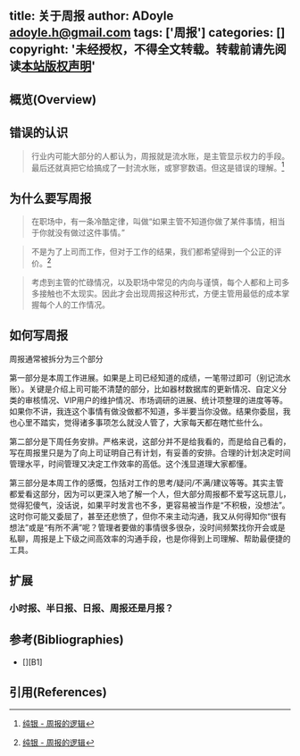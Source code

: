 title: 关于周报
author: ADoyle <adoyle.h@gmail.com>
tags: ['周报']
categories: []
copyright: '未经授权，不得全文转载。转载前请先阅读[本站版权声明](http://adoyle.me/blog/copyright.html)'
---

## 概览(Overview)

<!-- more -->

## 错误的认识
> 行业内可能大部分的人都认为，周报就是流水账，是主管显示权力的手段。最后还就真把它给搞成了一封流水账，或寥寥数语。但这是错误的理解。[^1]

## 为什么要写周报
> 在职场中，有一条冷酷定律，叫做“如果主管不知道你做了某件事情，相当于你就没有做过这件事情。”

> 不是为了上司而工作，但对于工作的结果，我们都希望得到一个公正的评价。[^1]

> 考虑到主管的忙碌情况，以及职场中常见的内向与谨慎，每个人都和上司多多接触也不太现实。因此才会出现周报这种形式，方便主管用最低的成本掌握每个人的工作情况。
## 如何写周报

周报通常被拆分为三个部分

第一部分是本周工作进展。如果是上司已经知道的成绩，一笔带过即可（别记流水账）。关键是介绍上司可能不清楚的部分，比如器材数据库的更新情况、自定义分类的审核情况、VIP用户的维护情况、市场调研的进展、统计项整理的进度等等。如果你不讲，我连这个事情有做没做都不知道，多半要当你没做。结果你委屈，我也心里不踏实，觉得诸多事项怎么就没人管了，大家每天都在瞎忙些什么。


第二部分是下周任务安排。严格来说，这部分并不是给我看的，而是给自己看的，写在周报里只是为了向上司证明自己有计划，有妥善的安排。合理的计划决定时间管理水平，时间管理又决定工作效率的高低。这个浅显道理大家都懂。

第三部分是本周工作的感慨，包括对工作的思考/疑问/不满/建议等等。其实主管都爱看这部分，因为可以更深入地了解一个人，但大部分周报都不爱写这玩意儿，觉得犯傻气，没话说，如果平时发言也不多，更容易被当作是“不积极，没想法”。这时你可能又委屈了，甚至还悲愤了，但你不来主动沟通，我又从何得知你“很有想法”或是“有所不满”呢？管理者要做的事情很多很杂，没时间频繁找你开会或是私聊，周报是上下级之间高效率的沟通手段，也是你得到上司理解、帮助最便捷的工具。


## 扩展
### 小时报、半日报、日报、周报还是月报？

## 参考(Bibliographies)
- [][B1]

## 引用(References)
[^1]: [纯银 - 周报的逻辑][R1]

[R1]: http://firecacada.blog.163.com/blog/static/707437620107435653899/